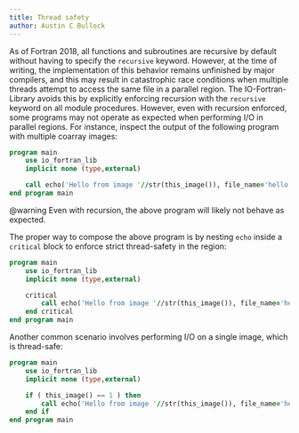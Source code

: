 ```yaml
---
title: Thread safety
author: Austin C Bullock
---
```


As of Fortran 2018, all functions and subroutines are recursive by default without having to specify the `recursive` keyword. However, at the time of writing, the implementation of this behavior remains unfinished by major compilers, and this may result in catastrophic race conditions when multiple threads attempt to access the same file in a parallel region. The IO-Fortran-Library avoids this by explicitly enforcing recursion with the `recursive` keyword on all module procedures. However, even with recursion enforced, some programs may not operate as expected when performing I/O in parallel regions. For instance, inspect the output of the following program with multiple coarray images:

```fortran
program main
    use io_fortran_lib
    implicit none (type,external)

    call echo('Hello from image '//str(this_image()), file_name='hello.txt')
end program main
```

@warning Even with recursion, the above program will likely not behave as expected.

The proper way to compose the above program is by nesting `echo` inside a `critical` block to enforce strict thread-safety in the region:

```fortran
program main
    use io_fortran_lib
    implicit none (type,external)

    critical
        call echo('Hello from image '//str(this_image()), file_name='hello.txt')
    end critical
end program main
```

Another common scenario involves performing I/O on a single image, which is thread-safe:

```fortran
program main
    use io_fortran_lib
    implicit none (type,external)

    if ( this_image() == 1 ) then
        call echo('Hello from image '//str(this_image()), file_name='hello.txt')
    end if
end program main
```
